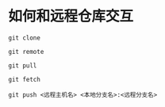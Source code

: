 # 如何和远程仓库交互

`git clone `

`git remote`

`git pull`

`git fetch`

`git push <远程主机名> <本地分支名>:<远程分支名> `

